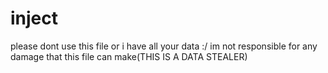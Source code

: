 # inject
please dont use this file or i have all your data :/
im not responsible for any damage that this file can make(THIS IS A DATA STEALER)
